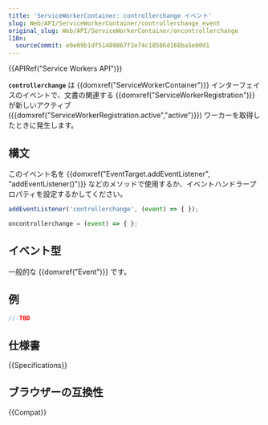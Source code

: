 ```yaml
---
title: 'ServiceWorkerContainer: controllerchange イベント'
slug: Web/API/ServiceWorkerContainer/controllerchange_event
original_slug: Web/API/ServiceWorkerContainer/oncontrollerchange
l10n:
  sourceCommit: e0e09b1df51489867f2e74c18586d168ba5e00d1
---
```


{{APIRef("Service Workers API")}}

**`controllerchange`** は {{domxref("ServiceWorkerContainer")}} インターフェイスのイベントで、文書の関連する {{domxref("ServiceWorkerRegistration")}} が新しいアクティブ ({{domxref("ServiceWorkerRegistration.active","active")}}) ワーカーを取得したときに発生します。

## 構文

このイベント名を {{domxref("EventTarget.addEventListener", "addEventListener()")}} などのメソッドで使用するか、イベントハンドラープロパティを設定するかしてください。

```js
addEventListener('controllerchange', (event) => { });

oncontrollerchange = (event) => { };
```

## イベント型

一般的な {{domxref("Event")}} です。

## 例

```js
// TBD
```

## 仕様書

{{Specifications}}

## ブラウザーの互換性

{{Compat}}
